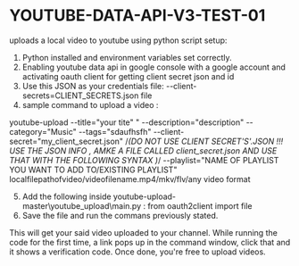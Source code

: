 # YOUTUBE-DATA-API-V3-TEST-01
uploads a local video to youtube using python script
setup:

1. Python installed and environment variables set correctly.
2. Enabling youtube data api in google console with a google account and activating oauth client for getting client secret json and id
3. Use this JSON as your credentials file: --client-secrets=CLIENT_SECRETS.json file
4. sample command to upload a video :

  youtube-upload --title="your tite" " --description="description" --category="Music" --tags="sdaufhsfh" --client-secret="my_client_secret.json"  /*(DO NOT USE CLIENT SECRET'S'.JSON !!! USE THE JSON INFO , AMKE A FILE CALLED client_secret.json   AND USE THAT WITH THE FOLLOWING SYNTAX )*/ --playlist="NAME OF PLAYLIST YOU WANT TO ADD TO/EXISTING PLAYLIST"  localfilepathofvideo/videofilename.mp4/mkv/flv/any video format
  
  5. Add the following inside youtube-upload-master\youtube_upload\main.py :
    from oauth2client import file
  6. Save the file and run the commans previously stated.
  
This will get your said video uploaded to your channel. While running the code for the first time, a link pops up in the command window, click that and it shows a verification code. Once done, you're free to upload videos.
